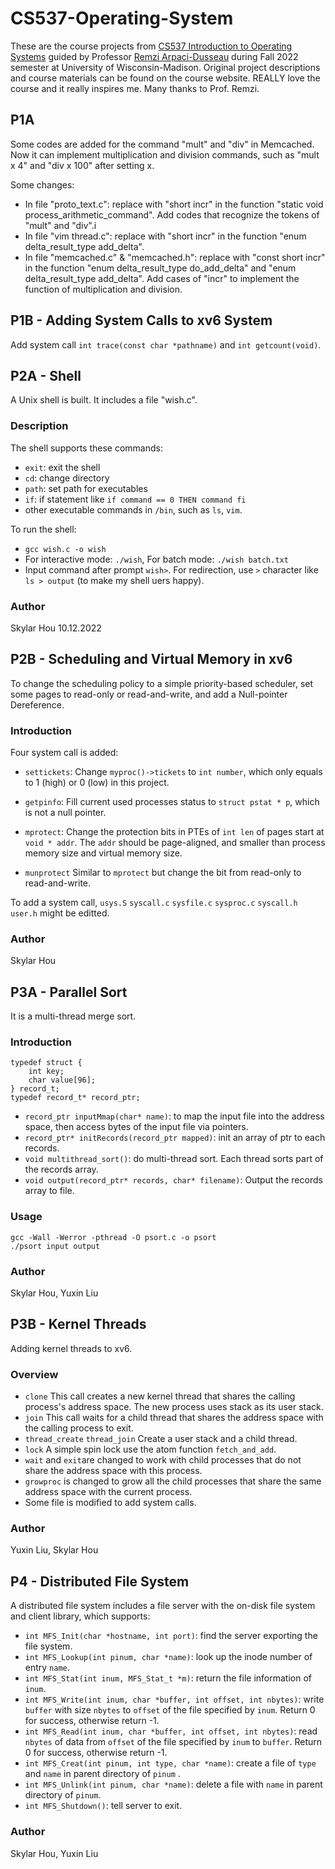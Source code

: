 # CS537-Operating-System

These are the course projects from [CS537 Introduction to Operating Systems](https://pages.cs.wisc.edu/~remzi/Classes/537/Fall2022/) guided by Professor [Remzi Arpaci-Dusseau](http://www.cs.wisc.edu/~remzi) during Fall 2022 semester at University of Wisconsin-Madison. Original project descriptions and course materials can be found on the course website. REALLY love the course and it really inspires me. Many thanks to Prof. Remzi.

## P1A
Some codes are added for the command "mult" and "div" in Memcached. Now it can implement multiplication and division commands, such as "mult x 4" and "div x 100" after setting x.

Some changes:
* In file "proto_text.c": replace with "short incr" in the function "static void process_arithmetic_command". Add codes that recognize the tokens of "mult" and "div".i
* In file "vim thread.c": replace with "short incr" in the function "enum delta_result_type add_delta".
* In file "memcached.c" & "memcached.h": replace with "const short incr" in the function "enum delta_result_type do_add_delta" and "enum delta_result_type add_delta". Add cases of "incr" to implement the function of multiplication and division.

## P1B - Adding System Calls to xv6 System
Add system call  ```int trace(const char *pathname)``` and ```int getcount(void)```.  

## P2A - Shell

A Unix shell is built. It includes a file "wish.c".

### Description

The shell supports these commands:
* ```exit```: exit the shell
* ```cd```: change directory
* ```path```: set path for executables
* ```if```: if statement like ```if command == 0 THEN command fi```
* other executable commands in ```/bin```, such as ```ls```, ```vim```.

To run the shell:
* ```gcc wish.c -o wish```
* For interactive mode:  ```./wish```, For batch mode: ```./wish batch.txt```
* Input command after prompt ```wish>```. For redirection, use ```>``` character like ```ls > output``` (to make my shell uers happy).

### Author
Skylar Hou 10.12.2022

## P2B - Scheduling and Virtual Memory in xv6

To change the scheduling policy to  a simple priority-based scheduler, set some pages to read-only or read-and-write, and add a Null-pointer Dereference.

### Introduction
Four system call is added:
* ```settickets```: Change ```myproc()->tickets``` to ```int number```, which only equals to 1 (high) or 0 (low) in this project.

* ```getpinfo```: Fill current used processes status to ```struct pstat * p```, which is not a null pointer.

* ```mprotect```: Change the protection bits in PTEs of ```int len``` of pages start at ```void * addr```. The ```addr``` should be page-aligned, and smaller than process memory size and virtual memory size.

* ```munprotect```
Similar to ```mprotect``` but change the bit from read-only to read-and-write.

To add a system call, ```usys.S``` ```syscall.c``` ```sysfile.c``` ```sysproc.c``` ```syscall.h``` ```user.h``` might be editted.

### Author
Skylar Hou


## P3A - Parallel Sort
It is a multi-thread merge sort.

### Introduction
```
typedef struct {
    int key;
    char value[96];
} record_t;
typedef record_t* record_ptr;
```
* ```record_ptr inputMmap(char* name)```: to map the input file into the address space, then access bytes of the input file via pointers.
* ```record_ptr* initRecords(record_ptr mapped)```: init an array of ptr to each records.
* ```void multithread_sort()```: do multi-thread sort. Each thread sorts part of the records array.
* ```void output(record_ptr* records, char* filename)```: Output the records array to file.

### Usage

```
gcc -Wall -Werror -pthread -O psort.c -o psort
./psort input output
```


### Author

Skylar Hou, Yuxin Liu


## P3B - Kernel Threads

Adding kernel threads to xv6. 

### Overview

* ```clone``` This call creates a new kernel thread that shares the calling process's address space. The new process uses stack as its user stack.
* ```join``` This call waits for a child thread that shares the address space with the calling process to exit.
* ```thread_create``` ```thread_join``` Create a user stack and a child thread.
* ```lock``` A simple spin lock use the atom function ```fetch_and_add```.
* ```wait``` and ```exit```are changed to work with child processes that do not share the address space with this process.
* ```growproc``` is changed to grow all the child processes that share the same address space with the current process.
* Some file is modified to add system calls.

### Author

Yuxin Liu, Skylar Hou


## P4 - Distributed File System

A distributed file system includes a file server with the on-disk file system and client library, which supports:  
* ```int MFS_Init(char *hostname, int port)```: find the server exporting the file system.
* ```int MFS_Lookup(int pinum, char *name)```: look up the inode number of entry ```name```.
* ```int MFS_Stat(int inum, MFS_Stat_t *m)```: return the file information of ```inum```.
* ```int MFS_Write(int inum, char *buffer, int offset, int nbytes)```: write ```buffer``` with size ```nbytes``` to ```offset``` of the file specified by ```inum```. Return 0 for success, otherwise return -1.
* ```int MFS_Read(int inum, char *buffer, int offset, int nbytes)```: read ```nbytes``` of data from ```offset``` of the file specified by ```inum``` to ```buffer```. Return 0 for success, otherwise return -1.
* ```int MFS_Creat(int pinum, int type, char *name)```: create a file of ```type``` and ```name``` in parent directory of ```pinum``` .
* ```int MFS_Unlink(int pinum, char *name)```: delete a file with ```name``` in parent directory of ```pinum```.
* ```int MFS_Shutdown()```: tell server to exit.

### Author

Skylar Hou, Yuxin Liu
